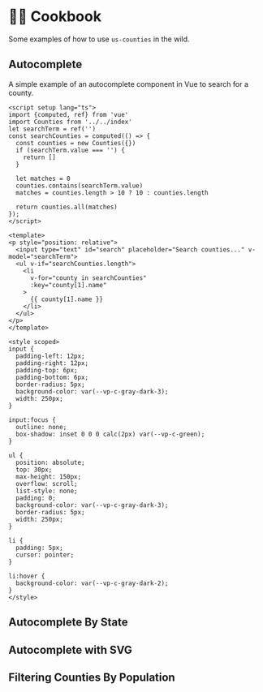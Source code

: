 # 👩‍🍳 Cookbook 
Some examples of how to use `us-counties` in the wild.
## Autocomplete 
A simple example of an autocomplete component in Vue to search for a county.

<Autocomplete />

```vue
<script setup lang="ts">
import {computed, ref} from 'vue'
import Counties from '../../index'
let searchTerm = ref('')
const searchCounties = computed(() => {
  const counties = new Counties({})
  if (searchTerm.value === '') {
    return []
  }

  let matches = 0
  counties.contains(searchTerm.value)
  matches = counties.length > 10 ? 10 : counties.length

  return counties.all(matches)
});
</script>

<template>
<p style="position: relative">
  <input type="text" id="search" placeholder="Search counties..." v-model="searchTerm">
  <ul v-if="searchCounties.length">
    <li
      v-for="county in searchCounties"
      :key="county[1].name"
    >
      {{ county[1].name }}
    </li>
  </ul>
</p>
</template>

<style scoped>
input {
  padding-left: 12px;
  padding-right: 12px;
  padding-top: 6px;
  padding-bottom: 6px;
  border-radius: 5px;
  background-color: var(--vp-c-gray-dark-3);
  width: 250px;
}

input:focus {
  outline: none;
  box-shadow: inset 0 0 0 calc(2px) var(--vp-c-green);
}

ul {
  position: absolute;
  top: 30px;
  max-height: 150px;
  overflow: scroll;
  list-style: none;
  padding: 0;
  background-color: var(--vp-c-gray-dark-3);
  border-radius: 5px;
  width: 250px;
}

li {
  padding: 5px;
  cursor: pointer;
}

li:hover {
  background-color: var(--vp-c-gray-dark-2);
}
</style>
```

## Autocomplete By State

<AutocompleteByState />

## Autocomplete with SVG

<AutocompleteSvg />

## Filtering Counties By Population

## 